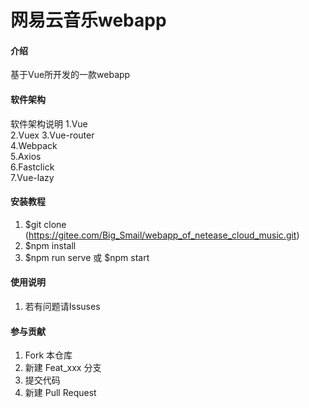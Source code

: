 # 网易云音乐webapp

#### 介绍

基于Vue所开发的一款webapp

#### 软件架构

软件架构说明
1.Vue  
2.Vuex
3.Vue-router  
4.Webpack  
5.Axios  
6.Fastclick  
7.Vue-lazy

#### 安装教程

1. $git clone (<https://gitee.com/Big_Smail/webapp_of_netease_cloud_music.git>)
2. $npm install
3. $npm run serve 或 $npm start

#### 使用说明

1. 若有问题请Issuses

#### 参与贡献

1.  Fork 本仓库
2.  新建 Feat_xxx 分支
3.  提交代码
4.  新建 Pull Request
